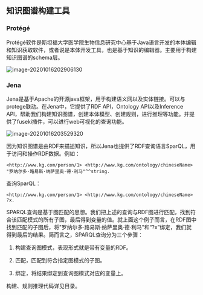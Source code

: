 ## 知识图谱构建工具  
### Protégé

 Protégé软件是斯坦福大学医学院生物信息研究中心基于Java语言开发的本体编辑和知识获取软件，或者说是本体开发工具，也是基于知识的编辑器。主要用于构建知识图谱的schema层。

![image-20201016202906130](C:\Users\57818\AppData\Roaming\Typora\typora-user-images\image-20201016202906130.png)



### Jena

 Jena是基于Apache的开源java框架，用于构建语义网以及实体链接。可以与protege联动。在Jena中，它提供了RDF API，Ontology API以及Inference API，帮助我们构建知识图谱，创建本体模型、创建规则，进行推理等功能。并提供了fuseki插件，可以进行web可视化的查询功能。

![image-20201016203529320](C:\Users\57818\AppData\Roaming\Typora\typora-user-images\image-20201016203529320.png)

 因为知识图谱是由RDF来描述知识，所以Jena也提供了RDF查询语言SparQL，用于访问和操作RDF数据。例如：

`<http://www.kg.com/person/1> <http://www.kg.com/ontology/chineseName> "罗纳尔多·路易斯·纳萨里奥·德·利马"^^string.`

查询SparQL：

`<http://www.kg.com/person/1> <http://www.kg.com/ontology/chineseName> ?x.`

SPARQL查询是基于图匹配的思想。我们把上述的查询与RDF图进行匹配，找到符合该匹配模式的所有子图，最后得到变量的值。就上面这个例子而言，在RDF图中找到匹配的子图后，将"罗纳尔多·路易斯·纳萨里奥·德·利马"和“?x”绑定，我们就得到最后的结果。简而言之，SPARQL查询分为三个步骤：

1.  构建查询图模式，表现形式就是带有变量的RDF。

2.  匹配，匹配到符合指定图模式的子图。

3.  绑定，将结果绑定到查询图模式对应的变量上。

构建、规则推理代码详见目录。
